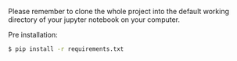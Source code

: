 Please remember to clone the whole project into the default working directory of your jupyter notebook on your computer.

Pre installation:

```bash
$ pip install -r requirements.txt
```